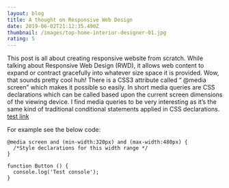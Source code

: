 ```yaml
---
layout: blog
title: A thought on Responsive Web Design
date: 2019-06-02T21:12:35.490Z
thumbnail: /images/top-home-interior-designer-01.jpg
rating: 5
---
```

This post is all about creating responsive website from scratch. While talking about Responsive Web Design (RWD), it allows web content to expand or contract gracefully into whatever size space it is provided. Wow, that sounds pretty cool huh! There is a CSS3 attribute called “ @media screen” which makes it possible so easily. In short media queries are CSS declarations which can be called based upon the current screen dimensions of the viewing device. I find media queries to be very interesting as it’s the same kind of traditional conditional statements applied in CSS declarations. [test link ](https://www.upenpanging.in)

For example see the below code:

```
@media screen and (min-width:320px) and (max-width:480px) {
  /*Style declarations for this width range */
}
```

```
function Button () {
  console.log('Test console');
}
```
